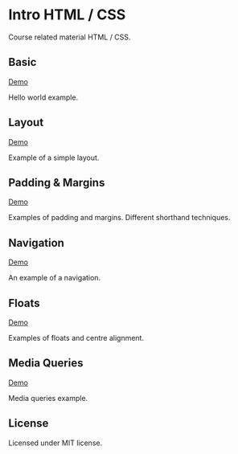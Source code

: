 # Intro HTML / CSS

Course related material HTML / CSS.

## Basic

[Demo](http://lib.minus.nz/intro-to-html-css/basic/)

Hello world example.

## Layout

[Demo](http://lib.minus.nz/intro-to-html-css/layout/)

Example of a simple layout.

## Padding &amp; Margins

[Demo](http://lib.minus.nz/intro-to-html-css/padding-margins/)

Examples of padding and margins. Different shorthand techniques.

## Navigation

[Demo](http://lib.minus.nz/intro-to-html-css/navigation/)

An example of a navigation.

## Floats

[Demo](http://lib.minus.nz/intro-to-html-css/floats/)

Examples of floats and centre alignment.

## Media Queries

[Demo](http://lib.minus.nz/intro-to-html-css/media-queries/)

Media queries example.

## License

Licensed under MIT license.
